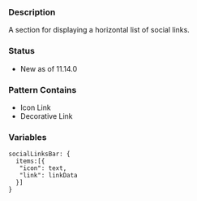 ### Description
A section for displaying a horizontal list of social links.

### Status
* New as of 11.14.0

### Pattern Contains
* Icon Link
* Decorative Link

### Variables
~~~
socialLinksBar: {
  items:[{
   "icon": text,
   "link": linkData
  }]
}
~~~
